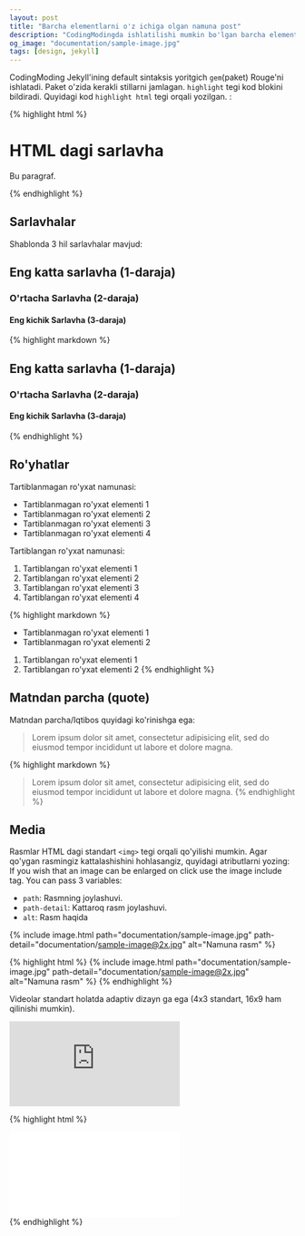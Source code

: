 ```yaml
---
layout: post
title: "Barcha elementlarni o'z ichiga olgan namuna post"
description: "CodingModingda ishlatilishi mumkin bo'lgan barcha elementlar quyida ko'rsatib o'tilgan"
og_image: "documentation/sample-image.jpg"
tags: [design, jekyll]
---
```


 CodingModing Jekyll'ining default sintaksis yoritgich `gem`(paket) Rouge'ni ishlatadi. Paket o'zida kerakli stillarni jamlagan.
 `highlight` tegi kod blokini bildiradi. Quyidagi kod `highlight html`  tegi orqali yozilgan. :

{% highlight html %}
<!-- Bu izoh -->
<div class="grid">
  <h1>HTML dagi sarlavha</h1>
  <p>
    Bu paragraf.
  </p>
</div>
{% endhighlight %}

## Sarlavhalar

Shablonda 3 hil sarlavhalar mavjud:

## Eng katta sarlavha (1-daraja)
### O'rtacha Sarlavha (2-daraja)
#### Eng kichik Sarlavha (3-daraja)

{% highlight markdown %}
## Eng katta sarlavha (1-daraja)
### O'rtacha Sarlavha (2-daraja)
#### Eng kichik Sarlavha (3-daraja)
{% endhighlight %}

## Ro'yhatlar

Tartiblanmagan ro'yxat namunasi:
* Tartiblanmagan ro'yxat elementi 1
* Tartiblanmagan ro'yxat elementi 2
* Tartiblanmagan ro'yxat elementi 3
* Tartiblanmagan ro'yxat elementi 4

Tartiblangan ro'yxat namunasi:
1. Tartiblangan ro'yxat elementi 1
2. Tartiblangan ro'yxat elementi 2
3. Tartiblangan ro'yxat elementi 3
4. Tartiblangan ro'yxat elementi 4

{% highlight markdown %}
* Tartiblanmagan ro'yxat elementi 1
* Tartiblanmagan ro'yxat elementi 2

1. Tartiblangan ro'yxat elementi 1
2. Tartiblangan ro'yxat elementi 2
{% endhighlight %}

## Matndan parcha (quote)

Matndan parcha/Iqtibos quyidagi ko'rinishga ega:

> Lorem ipsum dolor sit amet, consectetur adipisicing elit, sed do eiusmod tempor
incididunt ut labore et dolore magna.

{% highlight markdown %}
> Lorem ipsum dolor sit amet, consectetur adipisicing elit, sed do eiusmod tempor
incididunt ut labore et dolore magna.
{% endhighlight %}

## Media

Rasmlar HTML dagi standart  `<img>` tegi orqali qo'yilishi mumkin.
Agar qo'ygan rasmingiz kattalashishini  hohlasangiz, quyidagi atributlarni yozing:
If you wish that an image can be enlarged on click use the image include tag. You can pass 3 variables:
- `path`: Rasmning joylashuvi.
- `path-detail`: Kattaroq rasm joylashuvi.
- `alt`: Rasm haqida

{% include image.html path="documentation/sample-image.jpg" path-detail="documentation/sample-image@2x.jpg" alt="Namuna rasm" %}

{% highlight html %}
{% include image.html path="documentation/sample-image.jpg" path-detail="documentation/sample-image@2x.jpg" alt="Namuna rasm" %}
{% endhighlight %}

Videolar standart holatda adaptiv dizayn ga ega (4x3 standart, 16x9 ham qilinishi mumkin).

<div class="embed-responsive embed-responsive-16by9">
<iframe src="https://www.youtube.com/embed/vO7m8Hre72E?modestbranding=1&autohide=1&showinfo=0&controls=0" frameborder="0" allowfullscreen></iframe>
</div>

{% highlight html %}
<div class="embed-responsive embed-responsive-16by9">
<iframe src="url-to-video" frameborder="0" allowfullscreen></iframe>
</div>
{% endhighlight %}
